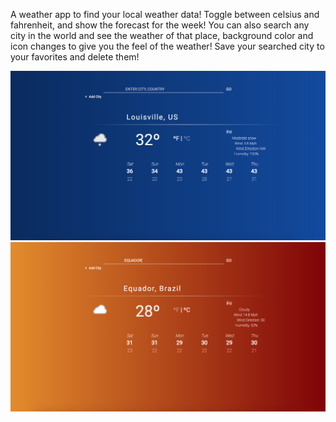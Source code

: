 A weather app to find your local weather data! 
Toggle between celsius and fahrenheit, and show the forecast for the week!
You can also search any city in the world and see the weather of that place, background color and icon changes to give you the feel of the weather!
Save your searched city to your favorites and delete them!

![Screenshot](ColdWeather.png)
![Screenshot](WarmWeather.png)
